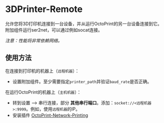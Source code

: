 # 3DPrinter-Remote

允许您将3D打印机连接到一台设备，并从运行OctoPrint的另一台设备连接到它。
附加组件运行ser2net，可以通过例如socat连接。

*注意：性能将非常依赖网络。*

## 使用方法

在连接到打印机的机器上（`远程机器`）：
* 设置附加组件。至少需要指定`printer_path`并验证`baud_rate`是否正确。

在运行OctoPrint的机器上（`主机机器`）：
* 转到设置 --> 串行连接，部分 __其他串行端口__。添加：`socket://<远程机器>:9999`。例如，使用`远程机器`的IP。
* 安装插件 [OctoPrint-Network-Printing](https://github.com/hellerbarde/OctoPrint-Network-Printing)